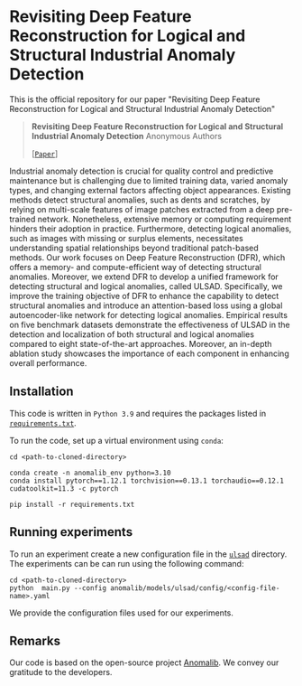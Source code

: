 # Revisiting Deep Feature Reconstruction for Logical and Structural Industrial Anomaly Detection

This is the official repository for our paper "Revisiting Deep Feature Reconstruction for Logical and Structural Industrial Anomaly Detection"

> **Revisiting Deep Feature Reconstruction for Logical and Structural Industrial Anomaly Detection**
> Anonymous Authors
>
> [[`Paper`](README.md)]

Industrial anomaly detection is crucial for quality control and predictive maintenance but is challenging due to limited training data, varied anomaly types, and changing external factors affecting object appearances. Existing methods detect structural anomalies, such as dents and scratches, by relying on multi-scale features of image patches extracted from a deep pre-trained network. Nonetheless, extensive memory or computing requirement hinders their adoption in practice. Furthermore, detecting logical anomalies, such as images with missing or surplus elements, necessitates understanding spatial relationships beyond traditional patch-based methods. Our work focuses on Deep Feature Reconstruction (DFR), which offers a memory- and compute-efficient way of detecting structural anomalies. Moreover, we extend DFR to develop a unified framework for detecting structural and logical anomalies, called ULSAD. Specifically, we improve the training objective of DFR to enhance the capability to detect structural anomalies and introduce an attention-based loss using a global autoencoder-like network for detecting logical anomalies. Empirical results on five benchmark datasets demonstrate the effectiveness of ULSAD in the detection and localization of both structural and logical anomalies compared to eight state-of-the-art approaches. Moreover, an in-depth ablation study showcases the importance of each component in enhancing overall performance.

## Installation
This code is written in `Python 3.9` and requires the packages listed in [`requirements.txt`](requirements.txt).

To run the code, set up a virtual environment using `conda`:

```
cd <path-to-cloned-directory>

conda create -n anomalib_env python=3.10
conda install pytorch==1.12.1 torchvision==0.13.1 torchaudio==0.12.1 cudatoolkit=11.3 -c pytorch

pip install -r requirements.txt
```

## Running experiments

To run an experiment create a new configuration file in the [`ulsad`](anomalib/models/ulsad) directory. The experiments can be can run using the following command:

```
cd <path-to-cloned-directory>
python  main.py --config anomalib/models/ulsad/config/<config-file-name>.yaml
```

We provide the configuration files used for our experiments.


## Remarks

Our code is based on the open-source project [Anomalib](https://github.com/openvinotoolkit/anomalib). We convey our gratitude to the developers.